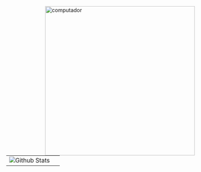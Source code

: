 <img src="https://raw.githubusercontent.com/MicaelliMedeiros/micaellimedeiros/master/image/computer-illustration.png" alt="computador" min-width="400px" max-width="400px" width="400px" align="right">

<table>
    <tr>
        <td>
            <img
            align="left"
            src="https://github-readme-stats.vercel.app/api/top-langs/?username=aliceshigihara&languages=python,c,java&theme=tokyonight"
            alt="Github Stats"
          />
     </td>
    <td>
